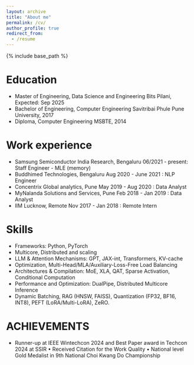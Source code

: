 ```yaml
---
layout: archive
title: "About me"
permalink: /cv/
author_profile: true
redirect_from:
  - /resume
---
```


{% include base_path %}

Education
======
* Master of Engineering, Data Science and Engineering Bits Pilani, Expected: Sep 2025
* Bachelor of Engineering, Computer Engineering Savitribai Phule Pune University, 2017
* Diploma, Computer Engineering MSBTE, 2014


Work experience
======

* Samsung Semiconductor India Research, Bengaluru 06/2021 - present: Staff Engineer - MLE (memory)
* Buddhimed Technologies, Bengaluru Aug 2020 - June 2021 : NLP Engineer   
* Concentrix Global analytics, Pune May 2019 - Aug 2020 : Data Analyst 
* MyNalanda Solutions and Services, Pune Feb 2018 - Jan 2019 : Data Analyst  
* IIM Lucknow, Remote Nov 2017 - Jan 2018 :  Remote Intern
  
  
Skills
======
* Frameworks: Python, PyTorch
* Multicore, Distributed and scaling 
* LLM & Attention Mechanisms: GPT, JAX-int, Transformers, KV-cache
* Optimization, Multi-Head/MLA/Auxiliary-Loss-Free Load Balancing
* Architectures & Compilation: MoE, XLA, QAT, Sparse Activation, Conditional Computation 
* Performance and Optimization: DualPipe, Distributed Multicore Inference
* Dynamic Batching, RAG (HNSW, FAISS), Quantization (FP32, BF16, INT8), PEFT (LoRA/Multi-LoRA), ZeRO.
  

ACHIEVEMENTS
======
* Runner-up at IEEE Wintechcon 2024 and Best Paper award in Techcon 2024 at SSIR
• Received Citation for the Work Quality
• National level Gold Medalist in 9th National Choi Kwang Do Championship

  
